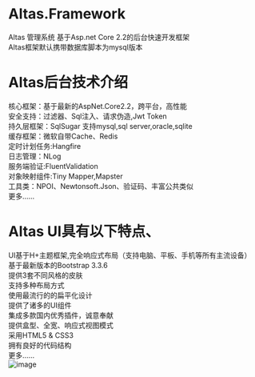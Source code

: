 # Altas.Framework
Altas 管理系统 基于Asp.net Core 2.2的后台快速开发框架  
Altas框架默认携带数据库脚本为mysql版本
# Altas后台技术介绍
核心框架：基于最新的AspNet.Core2.2，跨平台，高性能  
安全支持：过滤器、Sql注入、请求伪造,Jwt Token  
持久层框架：SqlSugar 支持mysql,sql server,oracle,sqlite  
缓存框架：微软自带Cache、Redis  
定时计划任务:Hangfire  
日志管理：NLog  
服务端验证:FluentValidation  
对象映射组件:Tiny Mapper,Mapster  
工具类：NPOI、Newtonsoft.Json、验证码、丰富公共类似  
更多……  

# Altas UI具有以下特点、
UI基于H+主题框架,完全响应式布局（支持电脑、平板、手机等所有主流设备）  
基于最新版本的Bootstrap 3.3.6  
提供3套不同风格的皮肤  
支持多种布局方式  
使用最流行的的扁平化设计  
提供了诸多的UI组件  
集成多款国内优秀插件，诚意奉献  
提供盒型、全宽、响应式视图模式  
采用HTML5 & CSS3  
拥有良好的代码结构  
更多……  
 ![image](https://github.com/jasonyush/Altas.Framework/raw/master/资料/home.png)